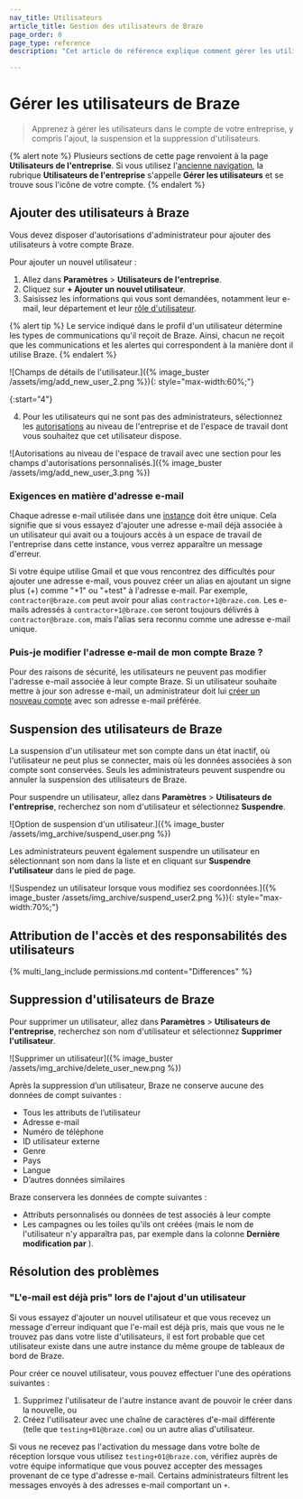 ```yaml
---
nav_title: Utilisateurs
article_title: Gestion des utilisateurs de Braze
page_order: 0
page_type: reference
description: "Cet article de référence explique comment gérer les utilisateurs dans le compte de votre entreprise, y compris l'ajout, la suspension et la suppression d'utilisateurs."

---
```


# Gérer les utilisateurs de Braze

> Apprenez à gérer les utilisateurs dans le compte de votre entreprise, y compris l'ajout, la suspension et la suppression d'utilisateurs.

{% alert note %}
Plusieurs sections de cette page renvoient à la page **Utilisateurs de l'entreprise**. Si vous utilisez l'[ancienne navigation]({{site.baseurl}}/user_guide/administrative/access_braze/navigation/), la rubrique **Utilisateurs de l'entreprise** s'appelle **Gérer les utilisateurs** et se trouve sous l'icône de votre compte.
{% endalert %}

## Ajouter des utilisateurs à Braze

Vous devez disposer d'autorisations d'administrateur pour ajouter des utilisateurs à votre compte Braze. 

Pour ajouter un nouvel utilisateur :

1. Allez dans **Paramètres** > **Utilisateurs de l'entreprise**.
2. Cliquez sur **\+ Ajouter un nouvel utilisateur**.
3. Saisissez les informations qui vous sont demandées, notamment leur e-mail, leur département et leur [rôle d'utilisateur]({{site.baseurl}}/user_guide/administrative/manage_your_braze_users/user_permissions/#creating-a-role).

{% alert tip %}
Le service indiqué dans le profil d'un utilisateur détermine les types de communications qu'il reçoit de Braze. Ainsi, chacun ne reçoit que les communications et les alertes qui correspondent à la manière dont il utilise Braze.
{% endalert %}

![Champs de détails de l'utilisateur.]({% image_buster /assets/img/add_new_user_2.png %}){: style="max-width:60%;"}

{:start="4"}

4. Pour les utilisateurs qui ne sont pas des administrateurs, sélectionnez les [autorisations]({{site.baseurl}}/user_guide/administrative/app_settings/manage_your_braze_users/user_permissions/#editing-a-users-permissions) au niveau de l'entreprise et de l'espace de travail dont vous souhaitez que cet utilisateur dispose.

![Autorisations au niveau de l'espace de travail avec une section pour les champs d'autorisations personnalisés.]({% image_buster /assets/img/add_new_user_3.png %})

### Exigences en matière d'adresse e-mail

Chaque adresse e-mail utilisée dans une [instance]({{site.baseurl}}/user_guide/administrative/access_braze/sdk_endpoints) doit être unique. Cela signifie que si vous essayez d'ajouter une adresse e-mail déjà associée à un utilisateur qui avait ou a toujours accès à un espace de travail de l'entreprise dans cette instance, vous verrez apparaître un message d'erreur. 

Si votre équipe utilise Gmail et que vous rencontrez des difficultés pour ajouter une adresse e-mail, vous pouvez créer un alias en ajoutant un signe plus (+) comme "+1" ou "+test" à l'adresse e-mail. Par exemple, `contractor@braze.com` peut avoir pour alias `contractor+1@braze.com`. Les e-mails adressés à `contractor+1@braze.com` seront toujours délivrés à `contractor@braze.com`, mais l'alias sera reconnu comme une adresse e-mail unique.

### Puis-je modifier l'adresse e-mail de mon compte Braze ?

Pour des raisons de sécurité, les utilisateurs ne peuvent pas modifier l'adresse e-mail associée à leur compte Braze. Si un utilisateur souhaite mettre à jour son adresse e-mail, un administrateur doit lui [créer un nouveau compte](#adding-braze-users) avec son adresse e-mail préférée.

## Suspension des utilisateurs de Braze

La suspension d'un utilisateur met son compte dans un état inactif, où l'utilisateur ne peut plus se connecter, mais où les données associées à son compte sont conservées. Seuls les administrateurs peuvent suspendre ou annuler la suspension des utilisateurs de Braze.

Pour suspendre un utilisateur, allez dans **Paramètres** > **Utilisateurs de l'entreprise**, recherchez son nom d'utilisateur et sélectionnez <i class="fa-solid fa-user-lock"></i> **Suspendre**.

![Option de suspension d'un utilisateur.]({% image_buster /assets/img_archive/suspend_user.png %})

Les administrateurs peuvent également suspendre un utilisateur en sélectionnant son nom dans la liste et en cliquant sur **Suspendre l'utilisateur** dans le pied de page.

![Suspendez un utilisateur lorsque vous modifiez ses coordonnées.]({% image_buster /assets/img_archive/suspend_user2.png %}){: style="max-width:70%;"}

## Attribution de l'accès et des responsabilités des utilisateurs

{% multi_lang_include permissions.md content="Differences" %}

## Suppression d'utilisateurs de Braze

Pour supprimer un utilisateur, allez dans **Paramètres** > **Utilisateurs de l'entreprise**, recherchez son nom d'utilisateur et sélectionnez <i class="fa fa-trash-can"></i> **Supprimer l'utilisateur**.

![Supprimer un utilisateur]({% image_buster /assets/img_archive/delete_user_new.png %})

Après la suppression d’un utilisateur, Braze ne conserve aucune des données de compt suivantes :

- Tous les attributs de l’utilisateur
- Adresse e-mail
- Numéro de téléphone
- ID utilisateur externe
- Genre
- Pays
- Langue
- D’autres données similaires

Braze conservera les données de compte suivantes :

- Attributs personnalisés ou données de test associés à leur compte
- Les campagnes ou les toiles qu'ils ont créées (mais le nom de l'utilisateur n'y apparaîtra pas, par exemple dans la colonne **Dernière modification par** ).

## Résolution des problèmes

### "L'e-mail est déjà pris" lors de l'ajout d'un utilisateur

Si vous essayez d'ajouter un nouvel utilisateur et que vous recevez un message d'erreur indiquant que l'e-mail est déjà pris, mais que vous ne le trouvez pas dans votre liste d'utilisateurs, il est fort probable que cet utilisateur existe dans une autre instance du même groupe de tableaux de bord de Braze.

Pour créer ce nouvel utilisateur, vous pouvez effectuer l'une des opérations suivantes :

1. Supprimez l'utilisateur de l'autre instance avant de pouvoir le créer dans la nouvelle, ou
2. Créez l'utilisateur avec une chaîne de caractères d'e-mail différente (telle que `testing+01@braze.com`) ou un autre alias d'utilisateur. 

Si vous ne recevez pas l'activation du message dans votre boîte de réception lorsque vous utilisez `testing+01@braze.com`, vérifiez auprès de votre équipe informatique que vous pouvez accepter des messages provenant de ce type d'adresse e-mail. Certains administrateurs filtrent les messages envoyés à des adresses e-mail comportant un `+`.


